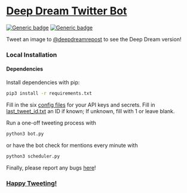 # [Deep Dream Twitter Bot](https://twitter.com/deepdreamrepost)
[![Generic badge](https://img.shields.io/badge/help-me-critical.svg)](https://shields.io/)
[![Generic badge](https://img.shields.io/badge/idontknow-whatimdoing-ee00ee.svg)](https://shields.io/)

Tweet an image to [@deepdreamrepost](https://twitter.com/deepdreamrepost) to see the Deep Dream version!

### Local Installation ###
#### Dependencies ####
Install dependencies with pip:
```bash
pip3 install -r requirements.txt
```
Fill in the six [config files](https://github.com/ryanku98/deepdream_twitter_bot/tree/master/config) for your API keys and secrets.
Fill in [last_tweet_id.txt](https://github.com/ryanku98/deepdream_twitter_bot/blob/master/config/last_tweet_id.txt) an ID if known; If unknown, fill with 1 or leave blank.

Run a one-off tweeting process with
```bash
python3 bot.py
```
or have the bot check for mentions every minute with
```bash
python3 scheduler.py
```

Finally, please report any bugs [here](https://github.com/ryanku98/deepdream_twitter_bot/issues)!
### [Happy Tweeting!](https://twitter.com/) ###